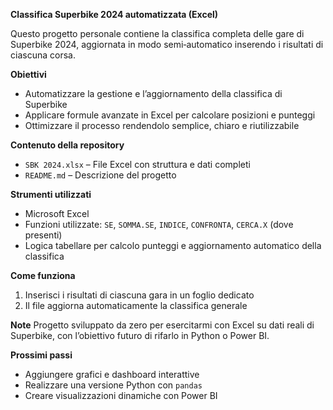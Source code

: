 **Classifica Superbike 2024 automatizzata (Excel)**

Questo progetto personale contiene la classifica completa delle gare di Superbike 2024, aggiornata in modo semi‑automatico inserendo i risultati di ciascuna corsa.

**Obiettivi**
- Automatizzare la gestione e l’aggiornamento della classifica di Superbike
- Applicare formule avanzate in Excel per calcolare posizioni e punteggi
- Ottimizzare il processo rendendolo semplice, chiaro e riutilizzabile

**Contenuto della repository**
- `SBK 2024.xlsx` – File Excel con struttura e dati completi  
- `README.md` – Descrizione del progetto

**Strumenti utilizzati**
- Microsoft Excel  
- Funzioni utilizzate: `SE`, `SOMMA.SE`, `INDICE`, `CONFRONTA`, `CERCA.X` (dove presenti)  
- Logica tabellare per calcolo punteggi e aggiornamento automatico della classifica

**Come funziona**
1. Inserisci i risultati di ciascuna gara in un foglio dedicato  
2. Il file aggiorna automaticamente la classifica generale

**Note**
Progetto sviluppato da zero per esercitarmi con Excel su dati reali di Superbike, con l’obiettivo futuro di rifarlo in Python o Power BI.

**Prossimi passi**
- Aggiungere grafici e dashboard interattive  
- Realizzare una versione Python con `pandas`  
- Creare visualizzazioni dinamiche con Power BI
